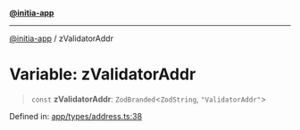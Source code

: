 [**@initia-app**](../types.md)

***

[@initia-app](../types.md) / zValidatorAddr

# Variable: zValidatorAddr

> `const` **zValidatorAddr**: `ZodBranded`\<`ZodString`, `"ValidatorAddr"`\>

Defined in: [app/types/address.ts:38](https://github.com/hanwong/app-v2/blob/087f9ea496ced31d9a3b187baa11cd5456705527/app/types/address.ts#L38)
